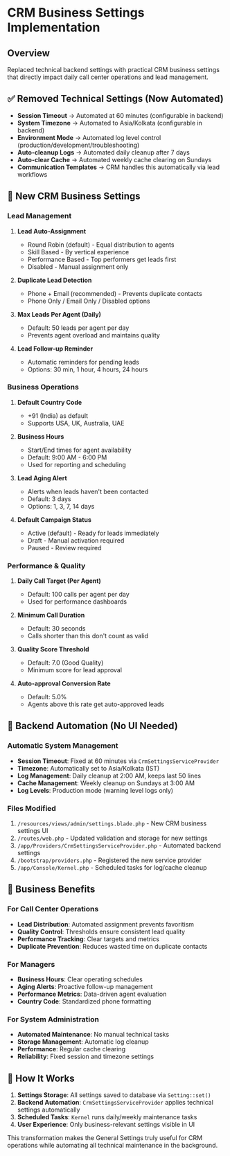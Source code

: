 # CRM Business Settings Implementation

## Overview
Replaced technical backend settings with practical CRM business settings that directly impact daily call center operations and lead management.

## ✅ Removed Technical Settings (Now Automated)
- **Session Timeout** → Automated at 60 minutes (configurable in backend)
- **System Timezone** → Automated to Asia/Kolkata (configurable in backend)  
- **Environment Mode** → Automated log level control (production/development/troubleshooting)
- **Auto-cleanup Logs** → Automated daily cleanup after 7 days
- **Auto-clear Cache** → Automated weekly cache clearing on Sundays
- **Communication Templates** → CRM handles this automatically via lead workflows

## 🎯 New CRM Business Settings

### Lead Management
1. **Lead Auto-Assignment**
   - Round Robin (default) - Equal distribution to agents
   - Skill Based - By vertical experience  
   - Performance Based - Top performers get leads first
   - Disabled - Manual assignment only

2. **Duplicate Lead Detection**
   - Phone + Email (recommended) - Prevents duplicate contacts
   - Phone Only / Email Only / Disabled options

3. **Max Leads Per Agent (Daily)**
   - Default: 50 leads per agent per day
   - Prevents agent overload and maintains quality

4. **Lead Follow-up Reminder** 
   - Automatic reminders for pending leads
   - Options: 30 min, 1 hour, 4 hours, 24 hours

### Business Operations
1. **Default Country Code**
   - +91 (India) as default
   - Supports USA, UK, Australia, UAE

2. **Business Hours**
   - Start/End times for agent availability
   - Default: 9:00 AM - 6:00 PM
   - Used for reporting and scheduling

3. **Lead Aging Alert**
   - Alerts when leads haven't been contacted
   - Default: 3 days
   - Options: 1, 3, 7, 14 days

4. **Default Campaign Status**
   - Active (default) - Ready for leads immediately
   - Draft - Manual activation required
   - Paused - Review required

### Performance & Quality  
1. **Daily Call Target (Per Agent)**
   - Default: 100 calls per agent per day
   - Used for performance dashboards

2. **Minimum Call Duration**
   - Default: 30 seconds
   - Calls shorter than this don't count as valid

3. **Quality Score Threshold**
   - Default: 7.0 (Good Quality)
   - Minimum score for lead approval

4. **Auto-approval Conversion Rate**
   - Default: 5.0%
   - Agents above this rate get auto-approved leads

## 🔧 Backend Automation (No UI Needed)

### Automatic System Management
- **Session Timeout**: Fixed at 60 minutes via `CrmSettingsServiceProvider`
- **Timezone**: Automatically set to Asia/Kolkata (IST)
- **Log Management**: Daily cleanup at 2:00 AM, keeps last 50 lines
- **Cache Management**: Weekly cleanup on Sundays at 3:00 AM
- **Log Levels**: Production mode (warning level logs only)

### Files Modified
1. `/resources/views/admin/settings.blade.php` - New CRM business settings UI
2. `/routes/web.php` - Updated validation and storage for new settings
3. `/app/Providers/CrmSettingsServiceProvider.php` - Automated backend settings
4. `/bootstrap/providers.php` - Registered the new service provider
5. `/app/Console/Kernel.php` - Scheduled tasks for log/cache cleanup

## 🎯 Business Benefits

### For Call Center Operations
- **Lead Distribution**: Automated assignment prevents favoritism
- **Quality Control**: Thresholds ensure consistent lead quality
- **Performance Tracking**: Clear targets and metrics
- **Duplicate Prevention**: Reduces wasted time on duplicate contacts

### For Managers
- **Business Hours**: Clear operating schedules
- **Aging Alerts**: Proactive follow-up management  
- **Performance Metrics**: Data-driven agent evaluation
- **Country Code**: Standardized phone formatting

### For System Administration
- **Automated Maintenance**: No manual technical tasks
- **Storage Management**: Automatic log cleanup
- **Performance**: Regular cache clearing
- **Reliability**: Fixed session and timezone settings

## 🔄 How It Works

1. **Settings Storage**: All settings saved to database via `Setting::set()`
2. **Backend Automation**: `CrmSettingsServiceProvider` applies technical settings automatically
3. **Scheduled Tasks**: `Kernel` runs daily/weekly maintenance tasks
4. **User Experience**: Only business-relevant settings visible in UI

This transformation makes the General Settings truly useful for CRM operations while automating all technical maintenance in the background.
